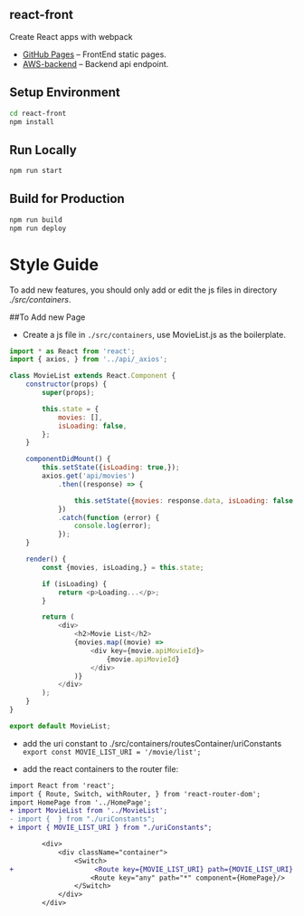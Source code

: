 ## react-front

Create React apps with webpack

* [GitHub Pages](https://pages.github.ccs.neu.edu/CS4500/team-13-spring18/) – FrontEnd static pages.
* [AWS-backend](ec2-18-217-211-130.us-east-2.compute.amazonaws.com:8080) – Backend api endpoint.

##  Setup Environment

```sh
cd react-front
npm install
```

## Run Locally
```sh
npm run start
```

## Build for Production
```sh
npm run build
npm run deploy
```

# Style Guide
To add new features, you should only add or edit the js files in directory *./src/containers*.

##To Add new Page

- Create a js file in `./src/containers`, use MovieList.js as the boilerplate.

```js
import * as React from 'react';
import { axios, } from '../api/_axios';

class MovieList extends React.Component {
    constructor(props) {
        super(props);

        this.state = {
            movies: [],
            isLoading: false,
        };
    }

    componentDidMount() {
        this.setState({isLoading: true,});
        axios.get('api/movies')
            .then((response) => {

                this.setState({movies: response.data, isLoading: false,});
            })
            .catch(function (error) {
                console.log(error);
            });
    }

    render() {
        const {movies, isLoading,} = this.state;

        if (isLoading) {
            return <p>Loading...</p>;
        }

        return (
            <div>
                <h2>Movie List</h2>
                {movies.map((movie) =>
                    <div key={movie.apiMovieId}>
                        {movie.apiMovieId}
                    </div>
                )}
            </div>
        );
    }
}

export default MovieList;
```

- add the uri constant to ./src/containers/routesContainer/uriConstants
` export const MOVIE_LIST_URI = '/movie/list';`

- add the react containers to the router file:
```diff
import React from 'react';
import { Route, Switch, withRouter, } from 'react-router-dom';
import HomePage from '../HomePage';
+ import MovieList from '../MovieList';
- import {  } from "./uriConstants";
+ import { MOVIE_LIST_URI } from "./uriConstants";
```

```diff
        <div>
            <div className="container">
                <Switch>
+                    <Route key={MOVIE_LIST_URI} path={MOVIE_LIST_URI} component={MovieList}/>
                    <Route key="any" path="*" component={HomePage}/>
                </Switch>
            </div>
        </div>

```




